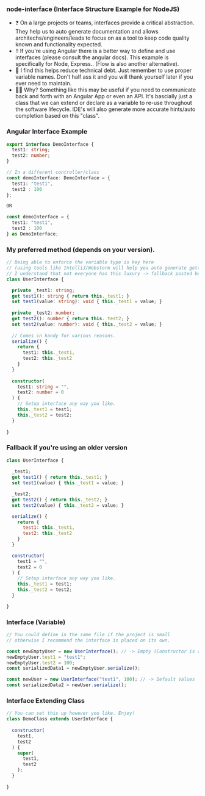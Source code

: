 ### node-interface (Interface Structure Example for NodeJS)

- ❓ On a large projects or teams, interfaces provide a critical abstraction. They help us to auto generate documentation and allows architechs/engineers/leads to focus on as a tool to keep code quality known and functionality expected. 
- ‼️ If you're using Angular there is a better way to define and use interfaces (please consult the angular docs). This example is specifically for Node, Express.. (Flow is also another alternative).
- 🛟 I find this helps reduce technical debt. Just remember to use proper variable names. Don't half ass it and you will thank yourself later if you ever need to maintain.
- 🙋‍♂️ Why? Something like this may be useful if you need to communicate back and forth with an Angular App or even an API. It's bascially just a class that we can extend or declare as a variable to re-use throughout the software lifecycle. IDE's will also generate more accurate hints/auto completion based on this "class". 



### Angular Interface Example
```typescript
export interface DemoInterface {
  test1: string;
  test2: number;
}

// In a different controller/class
const demoInterface: DemoInterface = {
  test1: "test1",
  test2 : 100
};

OR

const demoInterface = {
  test1: "test1",
  test2 : 100
} as DemoInterface;
```


### My preferred method (depends on your version). 
```typescript
// Being able to enforce the variable type is key here 
// (using tools like IntelliJ/Webstorm will help you auto generate getters and setters easily).
// I understand that not everyone has this luxury -> fallback posted below. 
class UserInterface {

  private _test1: string;
  get test1(): string { return this._test1; }
  set test1(value: string): void { this._test1 = value; }
  
  private _test2: number;
  get test2(): number { return this._test2; }
  set test2(value: number): void { this._test2 = value; }
  
  // Comes in handy for various reasons.
  serialize() {
    return {
      test1: this._test1,
      test2: this._test2
    }
  }
  
  constructor(
    test1: string = "",
    test2: number = 0
  ) {
    // Setup interface any way you like.
    this._test1 = test1;
    this._test2 = test2;
  }
  
}
```
  
  
### Fallback if you're using an older version
```javascript
class UserInterface {
  
  _test1;
  get test1() { return this._test1; }
  set test1(value) { this._test1 = value; }

  _test2;
  get test2() { return this._test2; }
  set test2(value) { this._test2 = value; }

  serialize() {
    return {
      test1: this._test1,
      test2: this._test2
    }
  }

  constructor(
    test1 = "",
    test2 = 0
  ) {
    // Setup interface any way you like.
    this._test1 = test1;
    this._test2 = test2;
  }

}
```


### Interface (Variable)
```javascript
// You could define in the same file if the project is small
// otherwise I recommend the interface is placed on its own.

const newEmptyUser = new UserInterface(); // -> Empty (Constructor is optional in this case)
newEmptyUser.test1 = "test1";
newEmptyUser.test2 = 100;
const serializedData1 = newEmptyUser.serialize();

const newUser = new UserInterface("test1", 100); // -> Default Values 
const serializedData2 = newUser.serialize();
```



### Interface Extending Class
```javascript
// You can set this up however you like. Enjoy!
class DemoClass extends UserInterface {
  
  constructor(
    test1,
    test2
  ) {
    super(
      test1,
      test2
    );
  }
  
}
```


